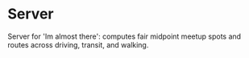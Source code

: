 # Server
Server for 'Im almost there': computes fair midpoint meetup spots and routes across driving, transit, and walking.